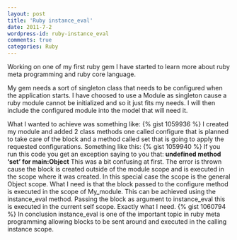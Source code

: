 ```yaml
---
layout: post
title: 'Ruby instance_eval'
date: 2011-7-2
wordpress-id: ruby-instance_eval
comments: true
categories: Ruby
---
```

Working on one of my first ruby gem I have started to learn more about ruby meta programming and ruby core language.
<!--more-->
My gem needs a sort of singleton class that needs to be configured when the application starts. I have choosed to use a Module as singleton cause a ruby module cannot be initialized and so it just fits my needs.
I will then include the configured module into the model that will need it.
<!--more-->
What I wanted to achieve was something like:
{% gist 1059936 %}
I created my module and added 2 class methods one called configure that is planned to take care of the block and a method called set that is going to apply the requested configurations.
Something like this:
{% gist 1059940 %}
If you run this code you get an exception saying to you that:<strong>
undefined method ‘set’ for main:Object</strong>
This was a bit confusing at first. The error is thrown cause the block is created outside of the module scope and is executed in the scope where it was created. In this special case the scope is the general Object scope.
What I need is that the block passed to the configure method is executed in the scope of My_module. This can be achieved using the instance_eval method.
Passing the block as argument to instance_eval this is executed in the current self scope. Exactly what I need.
{% gist 1060794 %}
In conclusion instance_eval is one of the important topic in ruby meta programming allowing blocks to be sent around and executed in the calling instance scope.



﻿




